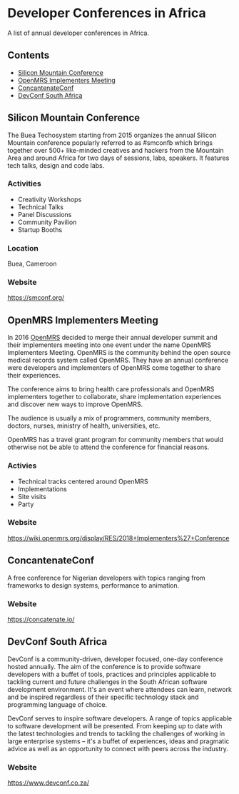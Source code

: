 # Developer Conferences in Africa
A list of annual developer conferences in Africa.  

## Contents
- [Silicon Mountain Conference](#silicon-mountain-conference)
- [OpenMRS Implementers Meeting](#openmrs-implementers-meeting)
- [ConcantenateConf](#concantenateconf)
- [DevConf South Africa](#devconf-south-africa)

## Silicon Mountain Conference

The Buea Techosystem starting from 2015 organizes the annual Silicon Mountain conference popularly referred to as #smconfb which brings together over 500+ like-minded creatives and hackers from the Mountain Area and around Africa for two days of sessions, labs, speakers. It features tech talks, design and code labs.

### Activities

- Creativity Workshops
- Technical Talks
- Panel Discussions
- Community Pavilion
- Startup Booths

### Location

Buea, Cameroon

### Website
https://smconf.org/

## OpenMRS Implementers Meeting

In 2016 [OpenMRS](https://openmrs.org) decided to merge their annual developer summit and their implementers meeting into one event under the name OpenMRS Implementers Meeting. OpenMRS is the community behind the open source medical records system called OpenMRS. They have an annual conference were developers and implementers of OpenMRS come together to share their experiences. 

The conference aims to bring health care professionals and OpenMRS implementers together to collaborate, share implementation experiences and discover new ways to improve OpenMRS.

The audience is usually a mix of programmers, community members, doctors, nurses, ministry of health, universities, etc.

OpenMRS has a travel grant program for community members that would otherwise not be able to attend the conference for financial reasons.


### Activies

- Technical tracks centered around OpenMRS
- Implementations 
- Site visits
- Party

### Website
https://wiki.openmrs.org/display/RES/2018+Implementers%27+Conference


## ConcantenateConf

A free conference for Nigerian developers with topics ranging from frameworks to design systems, performance to animation.

### Website

https://concatenate.io/


## DevConf South Africa

DevConf is a community-driven, developer focused, one-day conference hosted annually. The aim of the conference is to provide software developers with a buffet of tools, practices and principles applicable to tackling current and future challenges in the South African software development environment. It's an event where attendees can learn, network and be inspired regardless of their specific technology stack and programming language of choice.

DevConf serves to inspire software developers. A range of topics applicable to software development will be presented. From keeping up to date with the latest technologies and trends to tackling the challenges of working in large enterprise systems – it's a buffet of experiences, ideas and pragmatic advice as well as an opportunity to connect with peers across the industry.

### Website

https://www.devconf.co.za/
